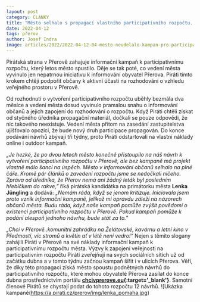 ```yaml
---
layout: post
category: CLANKY
title: "Město selhalo s propagací vlastního participativního rozpočtu. Piráti proto připravili svou vlastní informační kampaň"
date: 2022-04-12
tags: přerov
author: Josef Indra
image: articles/2022/2022-04-12-04-mesto-neudelalo-kampan-pro-participativni-rozpocet-pirati-ji-pripravili.jpg  #751x422 pixelu
---
```


Pirátská strana v Přerově zahajuje informační kampaň k participativnímu rozpočtu, který letos město spustilo. Děje se tak poté, co vedení města vyvinulo jen nepatrnou iniciativu k informování obyvatel Přerova. Piráti tímto krokem chtějí podpořit občany k aktivní účasti na rozhodování o vzhledu veřejného prostoru v Přerově.

Od rozhodnutí o vytvoření participativního rozpočtu uběhly bezmála dva měsíce a vedení města dosud vyvinulo pramalou snahu o informování občanů a jejich zapojení do rozhodování o rozpočtu. Když Piráti chtěli získat od styčného úředníka propagační materiál, dočkali se pouze odpovědi, že nic takového neexistuje. Vedení města přitom na zasedání zastupitelstva ujišťovalo opozici, že bude nový druh participace propagován. Do konce podávání návrhů zbývají tři týdny, proto Piráti odstartovali na vlastní náklady online i outdoor kampaň.

*„Je hezké, že po dvou letech město konečně přistoupilo na náš návrh k vytvoření participativního rozpočtu v Přerově, ale bez kampaně má projekt vlastně málo šancí na úspěch. Město v informování občanů selhalo na plné čáře. Kromě pár článků o zavedení rozpočtu jsme se nedočkali ničeho. Zpráva od úředníka, že Přerov nemá ani žádný leták byl posledním hřebíčkem do rakve,”* říká pirátská kandidátka na primátorku města **Lenka Jüngling** a dodává: *„Nemám ráda, když se jenom kritizuje. Iniciovala jsem proto vznik informační kampaně, jelikož mi opravdu záleží na názorech občanů města. Budu ráda, když naše kampaň pomůže zvýšit povědomí o existenci participativního rozpočtu v Přerově. Pokud kampaň pomůže k podání alespoň jednoho návrhu, bude stát za to.”* 


*„Chci v Přerově..komunitní zahrádku na Želátovské, kavárnu a letní kino v Předmostí, víc stromů a květin ať v létě není vedro!“* Nejen s těmito slogany zahájili Piráti v Přerově na své náklady informační kampaň k participativnímu rozpočtu města. Výzvy k zapojení veřejnosti na participativním rozpočtu Piráti zveřejňují na svých sociálních sítích už od začátku dubna a v tomto týdnu začnou kampaň šířit i v ulicích Přerova. Věří, že díky této propagaci získá město spoustu podnětných návrhů do participativního rozpočtu, které mohou obyvatelé Přerova zasílat do konce dubna prostřednictvím portálu **[chcivprerove.eu](https://participace.mobilnirozhlas.cz/prerov/){:target='_blank'}**. Samotní členové Pirátů se chystají podat do tohoto rozpočtu 12 návrhů.
![Ukázka kampaně(https://a.pirati.cz/prerov/img/lenka_pomaha.jpg)
